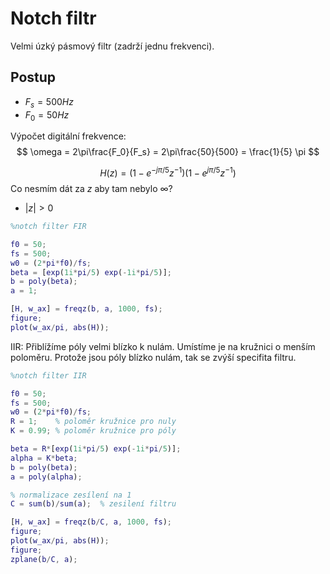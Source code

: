 # Notch filtr
Velmi úzký pásmový filtr (zadrží jednu frekvenci).

## Postup
- $F_s = 500 Hz$
- $F_0 = 50 Hz$

Výpočet digitální frekvence:
$$
\omega = 2\pi\frac{F_0}{F_s} = 2\pi\frac{50}{500} = \frac{1}{5} \pi
$$

$$
H(z) = (1 -e^{-j\pi/5}z^{-1})(1 -e^{j\pi/5}z^{-1})
$$
Co nesmím dát za $z$ aby tam nebylo $\infty$?
- $|z| > 0$

```matlab
%notch filter FIR

f0 = 50;
fs = 500;
w0 = (2*pi*f0)/fs;
beta = [exp(1i*pi/5) exp(-1i*pi/5)];
b = poly(beta);
a = 1;

[H, w_ax] = freqz(b, a, 1000, fs);
figure;
plot(w_ax/pi, abs(H));
```

IIR:
Přiblížíme póly velmi blízko k nulám. Umístíme je na kružnici o menším poloměru. Protože jsou póly blízko nulám, tak se zvýší specifita filtru.

```matlab
%notch filter IIR

f0 = 50;
fs = 500;
w0 = (2*pi*f0)/fs;
R = 1;    % poloměr kružnice pro nuly
K = 0.99; % poloměr kružnice pro póly

beta = R*[exp(1i*pi/5) exp(-1i*pi/5)];
alpha = K*beta;
b = poly(beta);
a = poly(alpha);

% normalizace zesílení na 1
C = sum(b)/sum(a);  % zesilení filtru

[H, w_ax] = freqz(b/C, a, 1000, fs);
figure;
plot(w_ax/pi, abs(H));
figure;
zplane(b/C, a);
```
